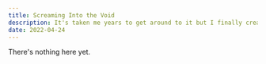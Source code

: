 ```yaml
---
title: Screaming Into the Void
description: It's taken me years to get around to it but I finally created a personal website. Here's what it took.
date: 2022-04-24
---
```


There's nothing here yet.